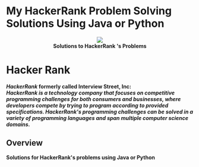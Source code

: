 # My HackerRank Problem Solving Solutions Using Java or Python
<p align="center">
    <a href="https://www.hackerrank.com/Meozz">
        <img src="http://gradsingames.com/wp-content/uploads/2015/12/title-hackerrank.jpg" >
    </a>
    <br><b> Solutions to HackerRank 's Problems <b>
</p>

# Hacker Rank

<b>*HackerRank*</b> formerly called Interview Street, Inc:
<br>
<b><i>HackerRank is a technology company that focuses on competitive programming challenges for both consumers and businesses, where developers compete by trying to program according to provided specifications. HackerRank's programming challenges can be solved in a variety of programming languages and span multiple computer science domains.</i></b>
<br>
## Overview
Solutions for HackerRank's problems using Java or Python
